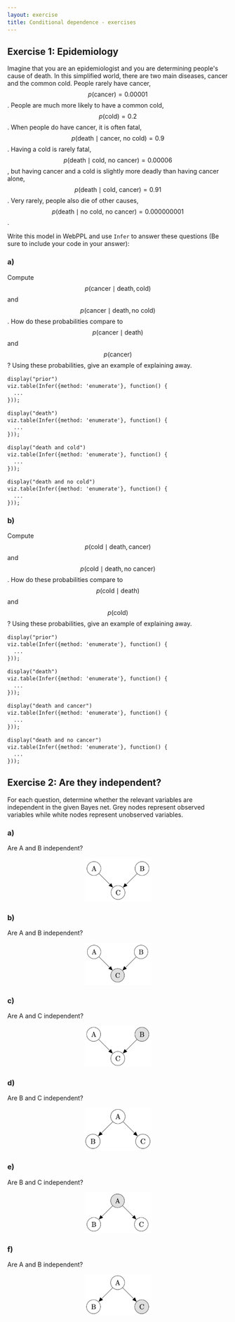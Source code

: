 ```yaml
---
layout: exercise
title: Conditional dependence - exercises
---
```



## Exercise 1: Epidemiology

Imagine that you are an epidemiologist and you are determining people's cause of death.
In this simplified world, there are two main diseases, cancer and the common cold.
People rarely have cancer, $$p( \text{cancer}) = 0.00001$$. People are much more likely to have a common cold, $$p( \text{cold} ) = 0.2$$.
When people do have cancer, it is often fatal, $$p( \text{death} \mid \text{cancer, no cold} ) = 0.9$$.
Having a cold is rarely fatal, $$p( \text{death} \mid \text{cold, no cancer} ) = 0.00006$$, but having cancer and a cold is slightly more deadly than having cancer alone, $$p(\text{death} \mid \text{cold, cancer}) = 0.91$$.
Very rarely, people also die of other causes, $$p(\text{death} \mid \text{no cold, no cancer}) = 0.000000001$$.

Write this model in WebPPL and use `Infer` to answer these questions (Be sure to include your code in your answer):

### a)

Compute $$p( \text{cancer} \mid \text{death} , \text{cold} )$$ and $$p( \text{cancer} \mid \text{death} , \text{no cold} )$$.
How do these probabilities compare to $$p( \text{cancer} \mid \text{death} )$$ and $$p( \text{cancer} )$$?
Using these probabilities, give an example of explaining away.

~~~~ 
display("prior")
viz.table(Infer({method: 'enumerate'}, function() {
  ...
}));
~~~~

~~~~
display("death")
viz.table(Infer({method: 'enumerate'}, function() {
  ...
}));
~~~~

~~~~
display("death and cold")
viz.table(Infer({method: 'enumerate'}, function() {
  ...
}));
~~~~

~~~~
display("death and no cold")
viz.table(Infer({method: 'enumerate'}, function() {
  ...
}));
~~~~

### b)

Compute $$p( \text{cold} \mid \text{death} , \text{cancer} )$$ and $$p( \text{cold} \mid \text{death} , \text{no cancer} )$$.
How do these probabilities compare to $$p( \text{cold} \mid \text{death} )$$ and $$p( \text{cold} )$$?
Using these probabilities, give an example of explaining away.

~~~~ 
display("prior")
viz.table(Infer({method: 'enumerate'}, function() {
  ...
}));
~~~~

~~~~
display("death")
viz.table(Infer({method: 'enumerate'}, function() {
  ...
}));
~~~~

~~~~
display("death and cancer")
viz.table(Infer({method: 'enumerate'}, function() {
  ...
}));
~~~~

~~~~
display("death and no cancer")
viz.table(Infer({method: 'enumerate'}, function() {
  ...
}));
~~~~

## Exercise 2: Are they independent?

For each question, determine whether the relevant variables are independent in the given Bayes net. Grey nodes represent observed variables while white nodes represent unobserved variables.

### a)

Are A and B independent?

<center><img src="../assets/img/bayes-net-q1.png" width="30%" height="30%" ></center>

### b)

Are A and B independent?

<center><img src="../assets/img/bayes-net-q2.png" width="30%" height="30%" ></center>

### c)

Are A and C independent?

<center><img src="../assets/img/bayes-net-q3.png" width="30%" height="30%" ></center>

### d)

Are B and C independent?

<center><img src="../assets/img/bayes-net-q4.png" width="30%" height="30%" ></center>

### e)

Are B and C independent?

<center><img src="../assets/img/bayes-net-q5.png" width="30%" height="30%" ></center>

### f)

Are A and B independent?

<center><img src="../assets/img/bayes-net-q6.png" width="30%" height="30%" ></center>
